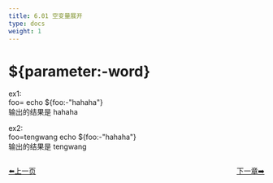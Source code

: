 ```yaml
---
title: 6.01 空变量展开  
type: docs
weight: 1
---    
```


# ${parameter:-word}   

ex1:   
foo=
echo ${foo:-"hahaha"}   
输出的结果是 hahaha   

ex2:  
foo=tengwang
echo ${foo:-"hahaha"}   
输出的结果是 tengwang   


<div style="display: flex;justify-content: space-between;align-items: center;">
<p><a href="https://books.linuxwt.com/linuxwtbash/ChapterSix/">⬅️上一页</a></p>
<p><a href="https://books.linuxwt.com/linuxwtbash/NotNullargs/">下一章➡️</a></p>
</div>



